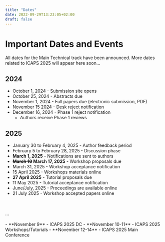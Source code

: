 ```yaml
---
title: "Dates"
date: 2022-09-29T13:23:05+02:00
draft: false
---
```


# Important Dates and Events

All dates for the Main Technical track have been announced. More dates related to ICAPS 2025 will appear here soon...

## 2024

- October 1, 2024 - Submission site opens
- October 25, 2024 - Abstracts due
- November 1, 2024 - Full papers due (electronic submission, PDF)
- November 15 2024 - Desk reject notification
- December 16, 2024 - Phase 1 reject notification
  - Authors receive Phase 1 reviews


## 2025
- January 30 to February 4, 2025 - Author feedback period
- February 5 to February 28, 2025 - Discussion phase
- **March 1, 2025** - Notifications are sent to authors
- **~~March 10~~ March 17, 2025** - Workshop proposals due
- March 31, 2025 - Workshop acceptance notification
- 15 April 2025 - Workshops materials online
- **27 April 2025** - Tutorial proposals due
- 11 May 2025 - Tutorial acceptance notification
- June/July, 2025 - Proceedings are available online
- 21 July 2025 - Workshop accepted papers online
</br>
</br>
...
</br>
</br>
- **November 9** - ICAPS 2025 DC
- **November 10-11** - ICAPS 2025 Workshops/Tutorials
- **November 12-14** - ICAPS 2025 Main Conference



